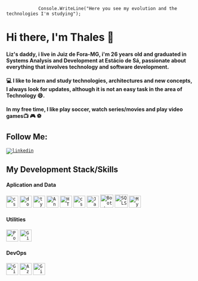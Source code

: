    
                Console.WriteLine("Here you see my evolution and the technologies I'm studying");

# Hi there, I'm Thales 👋

#### Liz's daddy, i live in Juiz de Fora-MG, i'm 26 years old and graduated in Systems Analysis and Development at Estácio de Sá, passionate about everything that involves technology and software development.

#### :computer: I like to learn and study technologies, architectures and new concepts, I always look for updates, although it is not an easy task in the area of ​​ Technology :smile:. 

#### In my free time, I like play soccer, watch series/movies and play video games:tv: :video_game: :soccer:	

## Follow Me: 
<code>[![linkedin](https://user-images.githubusercontent.com/36715075/87363855-70435700-c548-11ea-8dd5-dc7f879318cb.png)](https://www.linkedin.com/in/thales-lima-918245191/)</code>

## My Development Stack/Skills

#### Aplication and Data
<code><img height="32" src="https://static.cdnlogo.com/logos/c/27/c.svg" alt="csharp"></img></code>
<code><img height="32" src="https://upload.wikimedia.org/wikipedia/commons/thumb/e/ee/.NET_Core_Logo.svg/512px-.NET_Core_Logo.svg.png" alt="dotNET"></img></code>
<code><img height="32"  src="https://res.cloudinary.com/practicaldev/image/fetch/s--LkL103Qa--/c_imagga_scale,f_auto,fl_progressive,h_900,q_auto,w_1600/https://d2eip9sf3oo6c2.cloudfront.net/tags/images/000/000/377/landscape/typescriptlang.png" alt="typescript"></img></code>
<code><img height="32"  src="https://img2.gratispng.com/20180701/rht/kisspng-angularjs-logo-javascript-security-token-5b38e22b8a3f38.7851363415304545715663.jpg" alt="Angular"></img></code>
<code><img height="32" src="https://cdn.pixabay.com/photo/2017/08/05/11/16/logo-2582748__340.png" alt="HTML5"></img></code>
<code><img height="32" src="https://cdn2.iconfinder.com/data/icons/social-icon-3/512/social_style_3_css3-512.png" alt="css3"></img></code>
<code><img height="32" src="https://trickdroid.org/wp-content/uploads/2019/12/Sobre-JavaScript-Definicao-Historia-Usos-e-Forcas.png" alt="JavaScript"></img></code>
<code><img height="35" src="https://img.icons8.com/color/452/bootstrap.png" alt="Bootstrap"></img></code>
<code><img height="35" src="https://img.favpng.com/22/10/16/microsoft-sql-server-computer-servers-database-png-favpng-va8JVV1AG0jXJjFwQmntXJKcq_t.jpg" alt="SQLServer"></img></code>
<code><img height="32" src="https://www.duchess-france.org/wp-content/uploads/2015/07/mysql-logo-png.png" alt="MySQL"></img></code>

#### Utilities
<code><img height="32" src="https://user-images.githubusercontent.com/2676579/34940598-17cc20f0-f9be-11e7-8c6d-f0190d502d64.png" alt="Postman"></img></code>
<code><img height="32" src="https://hasura.io/blog/content/images/downloaded_images/setting-up-git-bash-for-windows-e26b59e44257/1-Je4yF-xdHEluVvmS0qw8JQ.png" alt="GitBash"></img></code>

#### DevOps
<code><img height="32" src="https://cdn3.iconfinder.com/data/icons/inficons/512/github.png" alt="GitHub"></img></code>
<code><img height="32" src="https://aidanfinn.com/wp-content/uploads/2019/08/AzureDevOps.png" alt="AzureDevOps"></img></code>
<code><img height="32" src="https://upload.wikimedia.org/wikipedia/commons/thumb/3/3f/Git_icon.svg/1024px-Git_icon.svg.png" alt="Git"></img></code>

<!--
**Th-Lima/Th-Lima** is a ✨ _special_ ✨ repository because its `README.md` (this file) appears on your GitHub profile.
